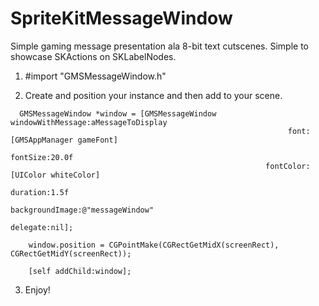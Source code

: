 SpriteKitMessageWindow
======================

Simple gaming message presentation ala 8-bit text cutscenes. Simple to showcase SKActions on SKLabelNodes.

1) #import "GMSMessageWindow.h"

2) Create and position your instance and then add to your scene.

```
  GMSMessageWindow *window = [GMSMessageWindow windowWithMessage:aMessageToDisplay
                                                              font:[GMSAppManager gameFont]
                                                          fontSize:20.0f
                                                         fontColor:[UIColor whiteColor]
                                                          duration:1.5f
                                                   backgroundImage:@"messageWindow"
                                                           delegate:nil];
    
    window.position = CGPointMake(CGRectGetMidX(screenRect), CGRectGetMidY(screenRect));
    
    [self addChild:window];
```
    
3) Enjoy!

 
